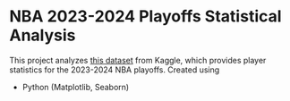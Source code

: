 # NBA 2023-2024 Playoffs Statistical Analysis
This project analyzes [this dataset](https://www.kaggle.com/datasets/mohamedsaqibshouqi/2023-2024-nba-player-stats-playoffs/data) from Kaggle, which provides player statistics for the 2023-2024 NBA playoffs.
Created using
* Python (Matplotlib, Seaborn)
